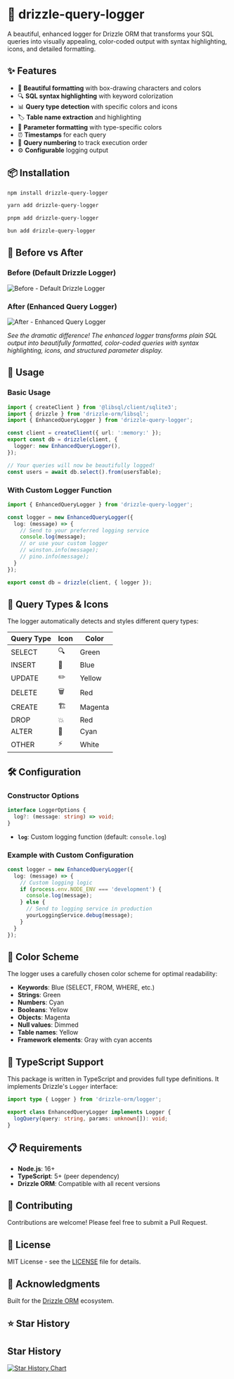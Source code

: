 # 🎨 drizzle-query-logger

A beautiful, enhanced logger for Drizzle ORM that transforms your SQL queries into visually appealing, color-coded output with syntax highlighting, icons, and detailed formatting.

## ✨ Features

- 🎨 **Beautiful formatting** with box-drawing characters and colors
- 🔍 **SQL syntax highlighting** with keyword colorization
- 📊 **Query type detection** with specific colors and icons
- 🏷️ **Table name extraction** and highlighting
- 📝 **Parameter formatting** with type-specific colors
- ⏰ **Timestamps** for each query
- 🔢 **Query numbering** to track execution order
- ⚙️ **Configurable** logging output

## 📦 Installation

```bash
npm install drizzle-query-logger
```

```bash
yarn add drizzle-query-logger
```

```bash
pnpm add drizzle-query-logger
```

```bash
bun add drizzle-query-logger
```

## 📸 Before vs After

### Before (Default Drizzle Logger)
![Before - Default Drizzle Logger](./images/before.png)

### After (Enhanced Query Logger)
![After - Enhanced Query Logger](./images/after.jpeg)

*See the dramatic difference! The enhanced logger transforms plain SQL output into beautifully formatted, color-coded queries with syntax highlighting, icons, and structured parameter display.*

## 🚀 Usage

### Basic Usage

```typescript
import { createClient } from '@libsql/client/sqlite3';
import { drizzle } from 'drizzle-orm/libsql';
import { EnhancedQueryLogger } from 'drizzle-query-logger';

const client = createClient({ url: ':memory:' });
export const db = drizzle(client, {
  logger: new EnhancedQueryLogger(),
});

// Your queries will now be beautifully logged!
const users = await db.select().from(usersTable);
```

### With Custom Logger Function

```typescript
import { EnhancedQueryLogger } from 'drizzle-query-logger';

const logger = new EnhancedQueryLogger({
  log: (message) => {
    // Send to your preferred logging service
    console.log(message);
    // or use your custom logger
    // winston.info(message);
    // pino.info(message);
  }
});

export const db = drizzle(client, { logger });
```

## 🎯 Query Types & Icons

The logger automatically detects and styles different query types:

| Query Type | Icon | Color  |
|------------|------|--------|
| SELECT     | 🔍   | Green  |
| INSERT     | 📝   | Blue   |
| UPDATE     | ✏️   | Yellow |
| DELETE     | 🗑️   | Red    |
| CREATE     | 🏗️   | Magenta|
| DROP       | 💥   | Red    |
| ALTER      | 🔧   | Cyan   |
| OTHER      | ⚡   | White  |

## 🛠️ Configuration

### Constructor Options

```typescript
interface LoggerOptions {
  log?: (message: string) => void;
}
```

- **`log`**: Custom logging function (default: `console.log`)

### Example with Custom Configuration

```typescript
const logger = new EnhancedQueryLogger({
  log: (message) => {
    // Custom logging logic
    if (process.env.NODE_ENV === 'development') {
      console.log(message);
    } else {
      // Send to logging service in production
      yourLoggingService.debug(message);
    }
  }
});
```

## 🎨 Color Scheme

The logger uses a carefully chosen color scheme for optimal readability:

- **Keywords**: Blue (SELECT, FROM, WHERE, etc.)
- **Strings**: Green
- **Numbers**: Cyan
- **Booleans**: Yellow
- **Objects**: Magenta
- **Null values**: Dimmed
- **Table names**: Yellow
- **Framework elements**: Gray with cyan accents

## 🔧 TypeScript Support

This package is written in TypeScript and provides full type definitions. It implements Drizzle's `Logger` interface:

```typescript
import type { Logger } from 'drizzle-orm/logger';

export class EnhancedQueryLogger implements Logger {
  logQuery(query: string, params: unknown[]): void;
}
```

## 📋 Requirements

- **Node.js**: 16+ 
- **TypeScript**: 5+ (peer dependency)
- **Drizzle ORM**: Compatible with all recent versions

## 🤝 Contributing

Contributions are welcome! Please feel free to submit a Pull Request.

## 📄 License

MIT License - see the [LICENSE](LICENSE) file for details.

## 🙏 Acknowledgments

Built for the [Drizzle ORM](https://orm.drizzle.team/) ecosystem.

## ⭐ Star History

## Star History

<a href="https://www.star-history.com/#max-programming/drizzle-query-logger&Date">
 <picture>
   <source media="(prefers-color-scheme: dark)" srcset="https://api.star-history.com/svg?repos=max-programming/drizzle-query-logger&type=Date&theme=dark" />
   <source media="(prefers-color-scheme: light)" srcset="https://api.star-history.com/svg?repos=max-programming/drizzle-query-logger&type=Date" />
   <img alt="Star History Chart" src="https://api.star-history.com/svg?repos=max-programming/drizzle-query-logger&type=Date" />
 </picture>
</a>